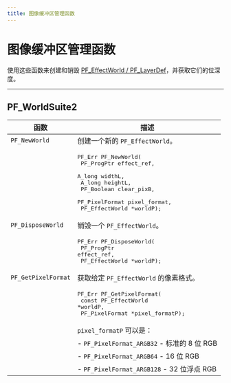 ```yaml
---
title: 图像缓冲区管理函数
---
```

# 图像缓冲区管理函数

使用这些函数来创建和销毁 [PF_EffectWorld / PF_LayerDef](../../effect-basics/PF_EffectWorld)，并获取它们的位深度。

---

## PF_WorldSuite2

| 函数 | 描述 |
|---|---|
| `PF_NewWorld` | 创建一个新的 `PF_EffectWorld`。 |
| | <pre lang="cpp">PF_Err PF_NewWorld(<br/>  PF_ProgPtr      effect_ref,<br/>  A_long    widthL,<br/>  A_long    heightL,<br/>  PF_Boolean      clear_pixB,<br/>  PF_PixelFormat  pixel_format,<br/>  PF_EffectWorld  \*worldP);</pre> |
| `PF_DisposeWorld` | 销毁一个 `PF_EffectWorld`。 |
| | <pre lang="cpp">PF_Err PF_DisposeWorld(<br/>  PF_ProgPtr      effect_ref,<br/>  PF_EffectWorld  \*worldP);</pre> |
| `PF_GetPixelFormat` | 获取给定 `PF_EffectWorld` 的像素格式。 |
| | <pre lang="cpp">PF_Err PF_GetPixelFormat(<br/>  const PF_EffectWorld  \*worldP,<br/>  PF_PixelFormat        \*pixel_formatP);</pre> |
| | `pixel_formatP` 可以是： |
| | - `PF_PixelFormat_ARGB32` - 标准的 8 位 RGB |
| | - `PF_PixelFormat_ARGB64` - 16 位 RGB |
| | - `PF_PixelFormat_ARGB128` - 32 位浮点 RGB |
